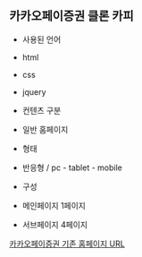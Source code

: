 ## 카카오페이증권 클론 카피
 
* 사용된 언어
 * html
 * css
 * jquery
 
* 컨텐츠 구분
 * 일반 홈페이지
 
* 형태
 * 반응형 / pc - tablet - mobile
 
* 구성
 * 메인페이지 1페이지
 * 서브페이지 4페이지

[카카오페이증권 기존 홈페이지 URL](https://www.kakaopaysec.com/)